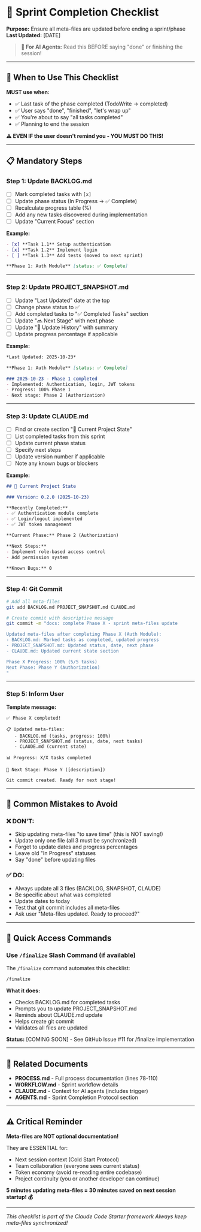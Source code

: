 # 🏁 Sprint Completion Checklist

**Purpose:** Ensure all meta-files are updated before ending a sprint/phase
**Last Updated:** [DATE]

> **🚨 For AI Agents:** Read this BEFORE saying "done" or finishing the session!

---

## 🎯 When to Use This Checklist

**MUST use when:**
- ✅ Last task of the phase completed (TodoWrite → completed)
- ✅ User says "done", "finished", "let's wrap up"
- ✅ You're about to say "all tasks completed"
- ✅ Planning to end the session

**⚠️ EVEN IF the user doesn't remind you - YOU MUST DO THIS!**

---

## 📋 Mandatory Steps

### Step 1: Update BACKLOG.md

- [ ] Mark completed tasks with `[x]`
- [ ] Update phase status (In Progress → ✅ Complete)
- [ ] Recalculate progress table (%)
- [ ] Add any new tasks discovered during implementation
- [ ] Update "Current Focus" section

**Example:**
```markdown
- [x] **Task 1.1** Setup authentication
- [x] **Task 1.2** Implement login
- [ ] **Task 1.3** Add tests (moved to next sprint)

**Phase 1: Auth Module** [status: ✅ Complete]
```

---

### Step 2: Update PROJECT_SNAPSHOT.md

- [ ] Update "Last Updated" date at the top
- [ ] Change phase status to ✅
- [ ] Add completed tasks to "✅ Completed Tasks" section
- [ ] Update "🔜 Next Stage" with next phase
- [ ] Update "🔄 Update History" with summary
- [ ] Update progress percentage if applicable

**Example:**
```markdown
*Last Updated: 2025-10-23*

**Phase 1: Auth Module** [status: ✅ Complete]

### 2025-10-23 - Phase 1 completed
- Implemented: Authentication, login, JWT tokens
- Progress: 100% Phase 1
- Next stage: Phase 2 (Authorization)
```

---

### Step 3: Update CLAUDE.md

- [ ] Find or create section "🔄 Current Project State"
- [ ] List completed tasks from this sprint
- [ ] Update current phase status
- [ ] Specify next steps
- [ ] Update version number if applicable
- [ ] Note any known bugs or blockers

**Example:**
```markdown
## 🔄 Current Project State

### Version: 0.2.0 (2025-10-23)

**Recently Completed:**
- ✅ Authentication module complete
- ✅ Login/logout implemented
- ✅ JWT token management

**Current Phase:** Phase 2 (Authorization)

**Next Steps:**
- Implement role-based access control
- Add permission system

**Known Bugs:** 0
```

---

### Step 4: Git Commit

```bash
# Add all meta-files
git add BACKLOG.md PROJECT_SNAPSHOT.md CLAUDE.md

# Create commit with descriptive message
git commit -m "docs: complete Phase X - sprint meta-files update

Updated meta-files after completing Phase X (Auth Module):
- BACKLOG.md: Marked tasks as completed, updated progress
- PROJECT_SNAPSHOT.md: Updated status, date, next phase
- CLAUDE.md: Updated current state section

Phase X Progress: 100% (5/5 tasks)
Next Phase: Phase Y (Authorization)
"
```

---

### Step 5: Inform User

**Template message:**
```
✅ Phase X completed!

📋 Updated meta-files:
   - BACKLOG.md (tasks, progress: 100%)
   - PROJECT_SNAPSHOT.md (status, date, next tasks)
   - CLAUDE.md (current state)

📊 Progress: X/X tasks completed

🎯 Next Stage: Phase Y ([description])

Git commit created. Ready for next stage!
```

---

## 🚫 Common Mistakes to Avoid

### ❌ DON'T:
- Skip updating meta-files "to save time" (this is NOT saving!)
- Update only one file (all 3 must be synchronized)
- Forget to update dates and progress percentages
- Leave old "In Progress" statuses
- Say "done" before updating files

### ✅ DO:
- Always update all 3 files (BACKLOG, SNAPSHOT, CLAUDE)
- Be specific about what was completed
- Update dates to today
- Test that git commit includes all meta-files
- Ask user "Meta-files updated. Ready to proceed?"

---

## 🎯 Quick Access Commands

### Use `/finalize` Slash Command (if available)

The `/finalize` command automates this checklist:
```bash
/finalize
```

**What it does:**
- Checks BACKLOG.md for completed tasks
- Prompts you to update PROJECT_SNAPSHOT.md
- Reminds about CLAUDE.md update
- Helps create git commit
- Validates all files are updated

**Status:** [COMING SOON] - See GitHub Issue #11 for /finalize implementation

---

## 📖 Related Documents

- **PROCESS.md** - Full process documentation (lines 78-110)
- **WORKFLOW.md** - Sprint workflow details
- **CLAUDE.md** - Context for AI agents (includes trigger)
- **AGENTS.md** - Sprint Completion Protocol section

---

## ⚠️ Critical Reminder

**Meta-files are NOT optional documentation!**

They are ESSENTIAL for:
- Next session context (Cold Start Protocol)
- Team collaboration (everyone sees current status)
- Token economy (avoid re-reading entire codebase)
- Project continuity (you or another developer can continue)

**5 minutes updating meta-files = 30 minutes saved on next session startup! 💰**

---

*This checklist is part of the Claude Code Starter framework*
*Always keep meta-files synchronized!*
